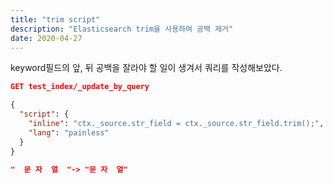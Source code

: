 ```yaml
---
title: "trim script"
description: "Elasticsearch trim을 사용하여 공백 제거"
date: 2020-04-27
---
```


keyword필드의 앞, 뒤 공백을 잘라야 할 일이 생겨서 쿼리를 작성해보았다.

```json
GET test_index/_update_by_query

{
  "script": {
    "inline": "ctx._source.str_field = ctx._source.str_field.trim();",
    "lang": "painless"
  }
}

"  문 자  열  "-> "문 자  열"
```
